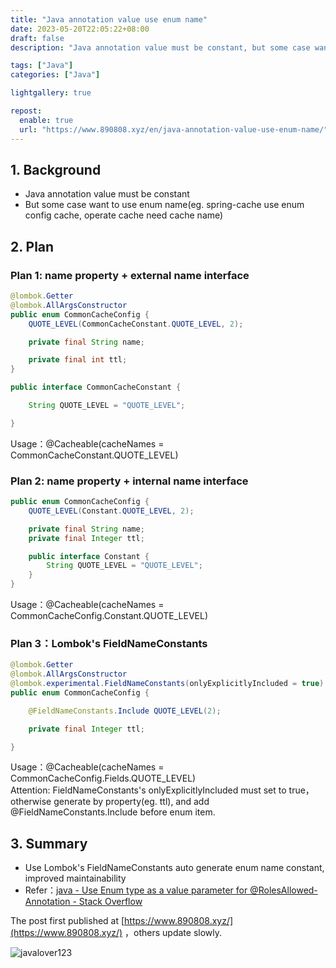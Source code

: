 ```yaml
---
title: "Java annotation value use enum name"
date: 2023-05-20T22:05:22+08:00
draft: false
description: "Java annotation value must be constant, but some case want to use enum name(eg. spring-cache use enum config cache, operate cache need cache name)"

tags: ["Java"]
categories: ["Java"]

lightgallery: true

repost:
  enable: true
  url: "https://www.890808.xyz/en/java-annotation-value-use-enum-name/"
---
```


<!--more-->

## 1. Background
- Java annotation value must be constant
- But some case want to use enum name(eg. spring-cache use enum config cache, operate cache need cache name)

## 2. Plan
### Plan 1: name property + external name interface
```java
@lombok.Getter
@lombok.AllArgsConstructor
public enum CommonCacheConfig {
    QUOTE_LEVEL(CommonCacheConstant.QUOTE_LEVEL, 2);

    private final String name;

    private final int ttl;
}
```

```java
public interface CommonCacheConstant {

    String QUOTE_LEVEL = "QUOTE_LEVEL";

}
```
Usage：@Cacheable(cacheNames = CommonCacheConstant.QUOTE_LEVEL)

### Plan 2: name property + internal name interface
```java
public enum CommonCacheConfig {
    QUOTE_LEVEL(Constant.QUOTE_LEVEL, 2);

    private final String name;
    private final Integer ttl;

    public interface Constant {
        String QUOTE_LEVEL = "QUOTE_LEVEL";
    }
}
```
Usage：@Cacheable(cacheNames = CommonCacheConfig.Constant.QUOTE_LEVEL)

### Plan 3：Lombok's FieldNameConstants
```java
@lombok.Getter
@lombok.AllArgsConstructor
@lombok.experimental.FieldNameConstants(onlyExplicitlyIncluded = true)
public enum CommonCacheConfig {

	@FieldNameConstants.Include QUOTE_LEVEL(2);

	private final Integer ttl;

}
```
Usage：@Cacheable(cacheNames = CommonCacheConfig.Fields.QUOTE_LEVEL)  
Attention: FieldNameConstants's onlyExplicitlyIncluded must set to true，otherwise generate by property(eg. ttl), and add @FieldNameConstants.Include before enum item.

## 3. Summary
- Use Lombok's FieldNameConstants auto generate enum name constant, improved maintainability
- Refer：[java - Use Enum type as a value parameter for @RolesAllowed-Annotation - Stack Overflow](https://stackoverflow.com/questions/3271659/use-enum-type-as-a-value-parameter-for-rolesallowed-annotation/45800305#45800305)

The post first published at [https://www.890808.xyz/](https://www.890808.xyz/) ，others update slowly.

![javalover123](https://img.890808.xyz/file/javalover123/2023/04/688b88cfd4ed9f6fcd56828b849ce47c.jpg)
